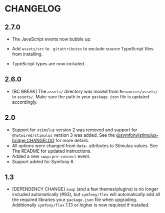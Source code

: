 # CHANGELOG

## 2.7.0

-   The JavaScript events now bubble up.

-   Add `assets/src` to `.gitattributes` to exclude source TypeScript files from
    installing.

-   TypeScript types are now included.

## 2.6.0

-   [BC BREAK] The `assets/` directory was moved from `Resources/assets/` to `assets/`. Make
    sure the path in your `package.json` file is updated accordingly.

## 2.0

-   Support for `stimulus` version 2 was removed and support for `@hotwired/stimulus`
    version 3 was added. See the [@symfony/stimulus-bridge CHANGELOG](https://github.com/symfony/stimulus-bridge/blob/main/CHANGELOG.md#300)
    for more details.
-   All options were changed from `data-` attributes to Stimulus values. See
    The README for updated instructions.
-   Added a new `swup:pre-connect` event.
-   Support added for Symfony 6.

## 1.3

-   [DEPENDENCY CHANGE] `swup` (and a few themes/plugins) is no longer included
    automatically (#93), but `symfony/flex` will automatically add all the
    required libraries your `package.json` file when upgrading. Additionally
    `symfony/flex` 1.13 or higher is now required if installed.
